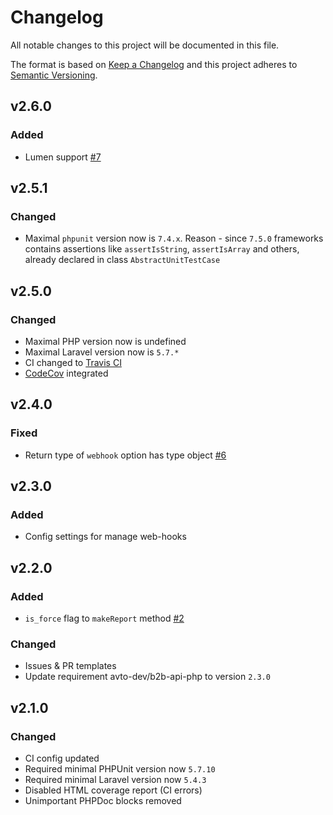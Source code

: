 # Changelog

All notable changes to this project will be documented in this file.

The format is based on [Keep a Changelog] and this project adheres to [Semantic Versioning].

## v2.6.0

### Added

- Lumen support [#7]

[#7]:https://github.com/avto-dev/b2b-api-php-laravel/issues/7

## v2.5.1

### Changed

- Maximal `phpunit` version now is `7.4.x`. Reason - since `7.5.0` frameworks contains assertions like `assertIsString`, `assertIsArray` and others, already declared in class `AbstractUnitTestCase`

## v2.5.0

### Changed

- Maximal PHP version now is undefined
- Maximal Laravel version now is `5.7.*`
- CI changed to [Travis CI][travis]
- [CodeCov][codecov] integrated

[travis]:https://travis-ci.org/
[codecov]:https://codecov.io/

## v2.4.0

### Fixed

- Return type of `webhook` option has type object [#6]

[#6]:https://github.com/avto-dev/b2b-api-php-laravel/issues/6

## v2.3.0

### Added

- Config settings for manage web-hooks

## v2.2.0

### Added

- `is_force` flag to `makeReport` method [#2]

### Changed

- Issues & PR templates
- Update requirement avto-dev/b2b-api-php to version `2.3.0`

[#2]:https://github.com/avto-dev/b2b-api-php-laravel/issues/2

## v2.1.0

### Changed

- CI config updated
- Required minimal PHPUnit version now `5.7.10`
- Required minimal Laravel version now `5.4.3`
- Disabled HTML coverage report (CI errors)
- Unimportant PHPDoc blocks removed

[Keep a Changelog]: http://keepachangelog.com/en/1.0.0/
[Semantic Versioning]: http://semver.org/spec/v2.0.0.html
